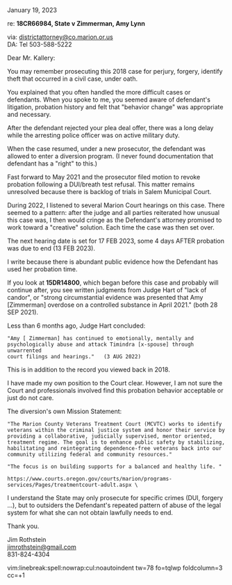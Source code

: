 January 19, 2023





re:         **18CR66984, State v Zimmerman, Amy Lynn**

via:    districtattorney@co.marion.or.us \
DA:     Tel 503-588-5222 


Dear Mr. Kallery:

You may remember prosecuting this 2018 case for perjury, forgery, identify theft
that occurred in a civil case, under oath.

You explained that you often handled the more difficult cases or defendants.
When you spoke to me, you seemed aware of defendant's litigation, probation
history and felt that "behavior change" was appropriate and necessary.

After the defendant rejected your plea deal offer, there was a long delay
while the arresting police officer was on active military duty.  

When the case resumed,  under a new prosecutor,  the defendant was allowed to 
enter a diversion program.  (I never found documentation that defendant has a 
"right" to this.)

Fast forward to May 2021 and the prosecutor filed motion to revoke probation
following a DUI/breath test refusal.  This matter remains unresolved because
there is backlog of trials in Salem Municipal Court.

During 2022, I listened to several Marion Court hearings on this case.   There 
seemed to a pattern:   after the judge and all parties reiterated how unusual
this case was,  I then would cringe as the Defendant's attorney promised to 
work toward a "creative" solution. Each time the case was then set over. 

The next hearing date is set for 17 FEB 2023, some 4 days AFTER probation was 
due to end (13 FEB 2023).


I write because there is abundant public evidence how the Defendant has used
her probation time.   

If you look at **15DR14800**, which began before this case and probably will
continue after,  you see written judgments from Judge Hart of  "lack of
candor", or "strong circumstantial evidence was presented that Amy [Zimmerman]
overdose on a controlled substance in April 2021." (both 28 SEP 2021).


Less than 6 months ago, Judge Hart concluded:

    "Amy [ Zimmerman] has continued to emotionally, mentally and
    psychologically abuse and attack Timindra [x-spouse] through unwarrented
    court filings and hearings."   (3 AUG 2022)

This is in addition to the record you viewed back in 2018.

I have made my own position to the Court clear.   However, I am not sure
the Court and professionals involved find this probation behavior
acceptable or just do not care. 

The diversion's own Mission Statement:

    "The Marion County Veterans Treatment Court (MCVTC) works to identify 
    veterans within the criminal justice system and honor their service by 
    providing a collaborative, judicially supervised, mentor oriented, 
    treatment regime. The goal is to enhance public safety by stabilizing, 
    habilitating and reintegrating dependence-free veterans back into our 
    community utilizing federal and community resources."

    "The focus is on building supports for a balanced and healthy life. "

	https://www.courts.oregon.gov/courts/marion/programs-services/Pages/treatmentcourt-adult.aspx \


I understand the State may only prosecute for specific crimes (DUI, forgery 
...), but to outsiders the Defendant's repeated pattern of abuse of the legal 
system for what she can not obtain lawfully needs to end.

   
Thank you.

Jim Rothstein \
jimrothstein@gmail.com \
831-824-4304






vim:linebreak:spell:nowrap:cul:noautoindent tw=78 fo=tqlwp foldcolumn=3 cc=+1

